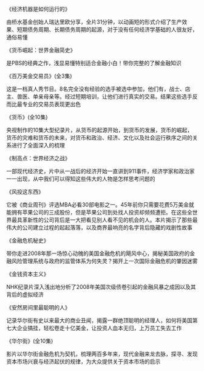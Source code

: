 《经济机器是如何运行的》

由桥水基金创始人瑞达里欧分享，全片31分钟，以动画短的形式介绍了生产效果、短期债务周期、长期债务周期的起源，对于没有任何经济学基础的人很友好，通俗易懂

《货币崛起：世界金融简史》

是PBS的经典之作，浅显易懂特别适合金融小白！带你完整的了解金融知识

《百万美金交易员》(全3集)

这是一档真人秀节目。8名完全没有经验的选手被选中参加，他们有，战士、店主、兽医、单亲母亲等。经过短期培训，让他们进行真实的交易。结果这些选手反而比最专业的交易员表现更出色

《货币》(全10集)

央视制作的10集大型纪录片，从货币的起源开始，到货币的发展，货币的崛起，货币的灾难和货币的未来，对货币和政治、经济、文化以及社会运行秩序之间的关系进行了全面深入的梳理

《制高点：世界经济之战》

一部现代经济史，片中从一战后的经济开始一直讲到911事件，经济学家和政治家一一出现，从中我们可以得知这些伟大的人物是怎样思考问题的

《风投这东西》

它被《商业周刊》评选MBA必看30部电影之一。45年前你只需要花费5万美金就能拥有苹果公司的三成股份，但是苹果公司到处找人投资却频频遭拒。在这些全世界最具革新性的公司背后是一大把看见别人看不见的机会的人。本片揭示了那些最伟大的公司建立过程的起起落落，以及商界最响亮的名字背后隐藏的戏剧性故事

《金融危机秘史》

带你走进2008年那一场惊心动魄的美国金融危机的飓风中心，揭秘美国政府的金融风险管理系统与政府的监管体系为何失灵？揭开上一次国际金融危机的肇因迷雾

《金钱资本主义》

NHK纪录片深入浅出地分析了2008年美国次级债卷引起的金融风暴之成因以及其背后的虚拟经济

《安然房间里最聪明的人》

记录华尔街有史以来最大的商业丑闻，揭露一群绝顶聪明的经理人，如何将美国第七大企业搞挂，轻松卷走十亿美金，让投资人血本无归，上万员工失去工作

《华尔街》(全10集)

影片以华尔街金融危机为契机，梳理两百多年来，现代金融来龙去脉，探寻、发现资本市场兴衰与经济起伏的规律，为大众提供关于资本市场的启示